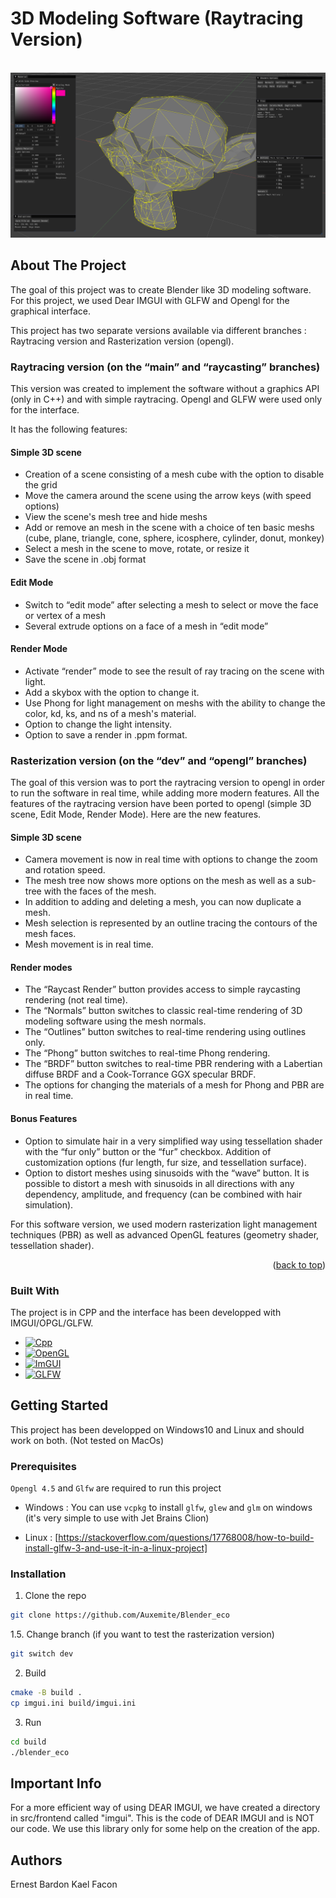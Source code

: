 <a id="readme-top"></a>
# 3D Modeling Software (Raytracing Version)

<br />
<div align="center">
  <a href="https://github.com/Auxemite/Blender_eco/">
    <img src="data/screenshot.png" alt="3D Modeling Software"> <!-- width="80" height="80"> -->
  </a>
</div>

<!-- ABOUT THE PROJECT -->
## About The Project

The goal of this project was to create Blender like 3D modeling software. For this project, we used Dear IMGUI with GLFW and Opengl for the graphical interface.

This project has two separate versions available via different branches : Raytracing version and Rasterization version (opengl).

### Raytracing version (on the “main” and “raycasting” branches)

This version was created to implement the software without a graphics API (only in C++) and with simple raytracing. Opengl and GLFW were used only for the interface.

It has the following features: 

#### Simple 3D scene
* Creation of a scene consisting of a mesh cube with the option to disable the grid
* Move the camera around the scene using the arrow keys (with speed options)
* View the scene's mesh tree and hide meshs
* Add or remove an mesh in the scene with a choice of ten basic meshs (cube, plane, triangle, cone, sphere, icosphere, cylinder, donut, monkey)
* Select a mesh in the scene to move, rotate, or resize it
* Save the scene in .obj format

#### Edit Mode
* Switch to “edit mode” after selecting a mesh to select or move the face or vertex of a mesh
* Several extrude options on a face of a mesh in “edit mode”

#### Render Mode
* Activate “render” mode to see the result of ray tracing on the scene with light.
* Add a skybox with the option to change it.
* Use Phong for light management on meshs with the ability to change the color, kd, ks, and ns of a mesh's material.
* Option to change the light intensity.
* Option to save a render in .ppm format.

### Rasterization version (on the “dev” and “opengl” branches)

The goal of this version was to port the raytracing version to opengl in order to run the software in real time, while adding more modern features. All the features of the raytracing version have been ported to opengl (simple 3D scene, Edit Mode, Render Mode). Here are the new features.

#### Simple 3D scene
* Camera movement is now in real time with options to change the zoom and rotation speed.
* The mesh tree now shows more options on the mesh as well as a sub-tree with the faces of the mesh.
* In addition to adding and deleting a mesh, you can now duplicate a mesh.
* Mesh selection is represented by an outline tracing the contours of the mesh faces.
* Mesh movement is in real time.

#### Render modes
* The “Raycast Render” button provides access to simple raycasting rendering (not real time).
* The “Normals” button switches to classic real-time rendering of 3D modeling software using the mesh normals.
* The “Outlines” button switches to real-time rendering using outlines only.
* The “Phong” button switches to real-time Phong rendering.
* The “BRDF” button switches to real-time PBR rendering with a Labertian diffuse BRDF and a Cook-Torrance GGX specular BRDF.
* The options for changing the materials of a mesh for Phong and PBR are in real time.

#### Bonus Features
* Option to simulate hair in a very simplified way using tessellation shader with the “fur only” button or the “fur” checkbox. Addition of customization options (fur length, fur size, and tessellation surface).
* Option to distort meshes using sinusoids with the “wave” button. It is possible to distort a mesh with sinusoids in all directions with any dependency, amplitude, and frequency (can be combined with hair simulation).

For this software version, we used modern rasterization light management techniques (PBR) as well as advanced OpenGL features (geometry shader, tessellation shader).

<p align="right">(<a href="#readme-top">back to top</a>)</p>

### Built With

The project is in CPP and the interface has been developped with IMGUI/OPGL/GLFW.
* [![Cpp][Cpp.cpp]][Cpp-url]
* [![OpenGL][OP.GL]][OPGL-url]
* [![ImGUI][IM.GUI]][IMGUI-url]
* [![GLFW][GL.FW]][GLFW-url]

## Getting Started

This project has been developped on Windows10 and Linux and should work on both. (Not tested on MacOs)

### Prerequisites

`Opengl 4.5` and `Glfw` are required to run this project

* Windows :
You can use `vcpkg` to install `glfw`, `glew` and `glm` on windows (it's very simple to use with Jet Brains Clion)

* Linux :
[https://stackoverflow.com/questions/17768008/how-to-build-install-glfw-3-and-use-it-in-a-linux-project]

### Installation

1. Clone the repo
```sh
git clone https://github.com/Auxemite/Blender_eco
```

1.5. Change branch (if you want to test the rasterization version)
```sh
git switch dev
```

2. Build
```sh
cmake -B build .
cp imgui.ini build/imgui.ini
```

3. Run
``` sh
cd build
./blender_eco
```

## Important Info

For a more efficient way of using DEAR IMGUI, we have created a directory in src/frontend called "imgui". This is the code of DEAR IMGUI and is NOT our code. We use this library only for some help on the creation of the app.

<!-- AUTHORS -->
## Authors
Ernest Bardon
Kael Facon

<!-- MARKDOWN LINKS & IMAGES -->
<!--5586a6-->
[OP.GL]: https://img.shields.io/badge/opengl-FFFFFF?logo=opengl&style=for-the-badge
[OPGL-url]: https://opengl.org/

[Cpp.cpp]: https://img.shields.io/badge/c++-00599C?logo=c%2B%2B&style=for-the-badge
[Cpp-url]: https://www.cppreference.com/

[IM.GUI]: https://img.shields.io/badge/IMGUI-151617?logo=imgui&style=for-the-badge&logoColor=white
[IMGUI-url]: https://github.com/ocornut/imgui

[GL.FW]: https://img.shields.io/badge/GLFW-ff9a29?logo=glfw&style=for-the-badge
[GLFW-url]: https://glfw.org/
